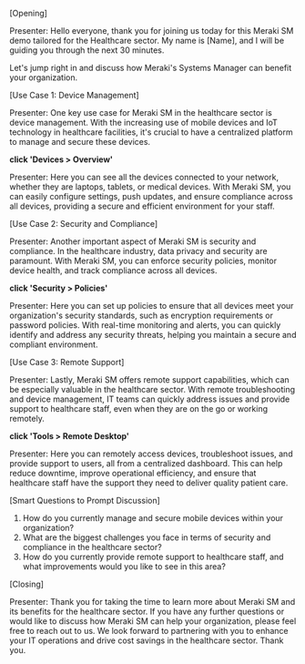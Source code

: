 [Opening]

Presenter: Hello everyone, thank you for joining us today for this Meraki SM demo tailored for the Healthcare sector. My name is [Name], and I will be guiding you through the next 30 minutes. 

Let's jump right in and discuss how Meraki's Systems Manager can benefit your organization.

[Use Case 1: Device Management]

Presenter: One key use case for Meraki SM in the healthcare sector is device management. With the increasing use of mobile devices and IoT technology in healthcare facilities, it's crucial to have a centralized platform to manage and secure these devices.

**click 'Devices > Overview'**

Presenter: Here you can see all the devices connected to your network, whether they are laptops, tablets, or medical devices. With Meraki SM, you can easily configure settings, push updates, and ensure compliance across all devices, providing a secure and efficient environment for your staff.

[Use Case 2: Security and Compliance]

Presenter: Another important aspect of Meraki SM is security and compliance. In the healthcare industry, data privacy and security are paramount. With Meraki SM, you can enforce security policies, monitor device health, and track compliance across all devices.

**click 'Security > Policies'**

Presenter: Here you can set up policies to ensure that all devices meet your organization's security standards, such as encryption requirements or password policies. With real-time monitoring and alerts, you can quickly identify and address any security threats, helping you maintain a secure and compliant environment.

[Use Case 3: Remote Support]

Presenter: Lastly, Meraki SM offers remote support capabilities, which can be especially valuable in the healthcare sector. With remote troubleshooting and device management, IT teams can quickly address issues and provide support to healthcare staff, even when they are on the go or working remotely.

**click 'Tools > Remote Desktop'**

Presenter: Here you can remotely access devices, troubleshoot issues, and provide support to users, all from a centralized dashboard. This can help reduce downtime, improve operational efficiency, and ensure that healthcare staff have the support they need to deliver quality patient care.

[Smart Questions to Prompt Discussion]

1. How do you currently manage and secure mobile devices within your organization?
2. What are the biggest challenges you face in terms of security and compliance in the healthcare sector?
3. How do you currently provide remote support to healthcare staff, and what improvements would you like to see in this area?

[Closing]

Presenter: Thank you for taking the time to learn more about Meraki SM and its benefits for the healthcare sector. If you have any further questions or would like to discuss how Meraki SM can help your organization, please feel free to reach out to us. We look forward to partnering with you to enhance your IT operations and drive cost savings in the healthcare sector. Thank you.